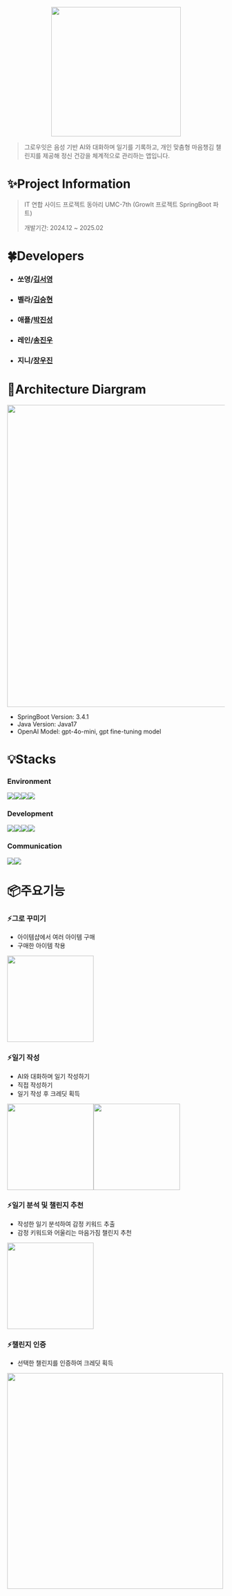<p align="center">
    <img src="https://github.com/user-attachments/assets/8040a8f4-e137-47ea-99e9-8aeaa64008ac" width="300" />
</p>

> 그로우잇은 음성 기반 AI와 대화하며 일기를 기록하고, 개인 맞춤형 마음챙김 챌린지를 제공해 정신 건강을 체계적으로 관리하는 앱입니다.

# ✨Project Information
> IT 연합 사이드 프로젝트 동아리 UMC-7th (GrowIt 프로젝트 SpringBoot 파트) 
> 
> 개발기간: 2024.12 ~ 2025.02 

# 🍀Developers

- ### 쏘영/[김서영](https://github.com/syeongk)
- ### 벨라/[김승현](https://github.com/sehyeo)
- ### 애플/[박진성](https://github.com/Jinseong01)
- ### 레인/[송진우](https://github.com/HSSJW)
- ### 지니/[장우진](https://github.com/Santoragi)

# 🔨Architecture Diargram


<img src="https://github.com/user-attachments/assets/9947beaf-f8ed-4b0e-b9d3-fd021c7a030a" width="700" />

- SpringBoot Version: 3.4.1
- Java Version: Java17
- OpenAI Model: gpt-4o-mini, gpt fine-tuning model

# 💡Stacks


### Environment
<img src="https://img.shields.io/badge/git-F05032?style=for-the-badge&logo=git&logoColor=white"><img src="https://img.shields.io/badge/github-181717?style=for-the-badge&logo=github&logoColor=white"><img src="https://img.shields.io/badge/amazonaws-232F3E?style=for-the-badge&logo=amazonwebservices&logoColor=white"><img src="https://img.shields.io/badge/INTELLIJ-462679?style=for-the-badge&logo=intellijidea&logoColor=white">

### Development
<img src="https://img.shields.io/badge/java-007396?style=for-the-badge&logo=java&logoColor=white"><img src="https://img.shields.io/badge/python-3776AB?style=for-the-badge&logo=python&logoColor=white"><img src="https://img.shields.io/badge/springboot-6DB33F?style=for-the-badge&logo=springboot&logoColor=white"><img src="https://img.shields.io/badge/flask-000000?style=for-the-badge&logo=flask&logoColor=white">

### Communication
<img src="https://img.shields.io/badge/discord-5865F2?style=for-the-badge&logo=discord&logoColor=white"><img src="https://img.shields.io/badge/notion-000000?style=for-the-badge&logo=notion&logoColor=white">

# 📦주요기능


### ⚡️그로 꾸미기
- 아이템샵에서 여러 아이템 구매
- 구매한 아이템 착용

<img src="https://github.com/user-attachments/assets/7249f455-9391-43cc-9065-7e37698f30d5" width="200" />

### ️⚡️일기 작성
- AI와 대화하며 일기 작성하기
- 직접 작성하기
- 일기 작성 후 크레딧 획득

<img src="https://github.com/user-attachments/assets/20002ef7-9bdd-4fd1-962c-c84836d9e595" width="200" /><img src="https://github.com/user-attachments/assets/bef25ac2-440b-4bbb-82d1-6f7f72bc6f24" width="200" />

### ⚡️일기 분석 및 챌린지 추천
- 작성한 일기 분석하여 감정 키워드 추출
- 감정 키워드와 어울리는 마음가짐 챌린지 추천

<img src="https://github.com/user-attachments/assets/c35ed25f-9d86-48a1-ad73-668306b1e88e" width="200" />

### ⚡️챌린지 인증
- 선택한 챌린지를 인증하여 크레딧 획득

<img src="https://github.com/user-attachments/assets/4be59c35-8974-4204-965d-89b434cdf1d7" width="500" />

  


